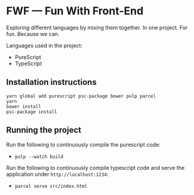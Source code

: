 # FWF — Fun With Front-End

Exploring different languages by mixing them together. In one project. For fun. Because we can.

Languages used in the project:

* PureScript
* TypeScript

## Installation instructions

```
yarn global add purescript psc-package bower pulp parcel
yarn
bower install
psc-package install
```

## Running the project

Run the following to continuously compile the purescript code:
* `pulp --watch build`

Run the following to continuously compile typescript code and serve the application under `http://localhost:1234`:
* `parcel serve src/index.html`